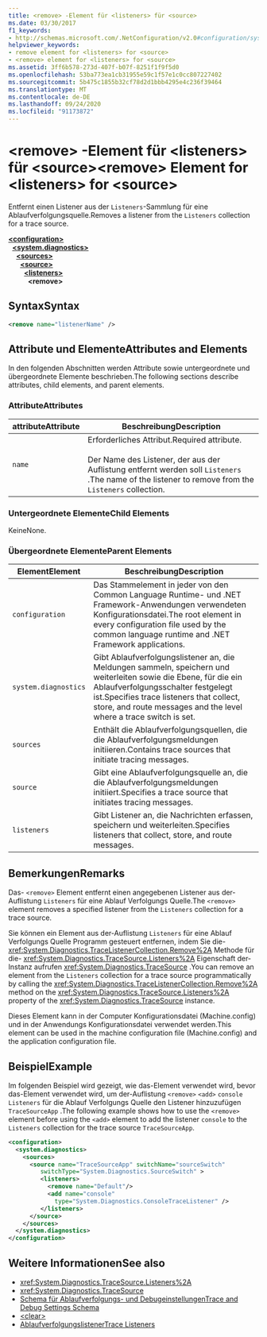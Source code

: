 ```yaml
---
title: <remove> -Element für <listeners> für <source>
ms.date: 03/30/2017
f1_keywords:
- http://schemas.microsoft.com/.NetConfiguration/v2.0#configuration/system.diagnostics/sources/source/listeners/remove
helpviewer_keywords:
- remove element for <listeners> for <source>
- <remove> element for <listeners> for <source>
ms.assetid: 3ff6b578-273d-407f-b07f-8251f1f9f5d0
ms.openlocfilehash: 53ba773ea1cb31955e59c1f57e1c0cc807227402
ms.sourcegitcommit: 5b475c1855b32cf78d2d1bbb4295e4c236f39464
ms.translationtype: MT
ms.contentlocale: de-DE
ms.lasthandoff: 09/24/2020
ms.locfileid: "91173872"
---
```

# <a name="remove-element-for-listeners-for-source"></a><span data-ttu-id="138d4-102">\<remove> -Element für \<listeners> für \<source></span><span class="sxs-lookup"><span data-stu-id="138d4-102">\<remove> Element for \<listeners> for \<source></span></span>

<span data-ttu-id="138d4-103">Entfernt einen Listener aus der `Listeners`-Sammlung für eine Ablaufverfolgungsquelle.</span><span class="sxs-lookup"><span data-stu-id="138d4-103">Removes a listener from the `Listeners` collection for a trace source.</span></span>  

[**\<configuration>**](../configuration-element.md)\
&nbsp;&nbsp;[**\<system.diagnostics>**](system-diagnostics-element.md)\
&nbsp;&nbsp;&nbsp;&nbsp;[**\<sources>**](sources-element.md)\
&nbsp;&nbsp;&nbsp;&nbsp;&nbsp;&nbsp;[**\<source>**](source-element.md)\
&nbsp;&nbsp;&nbsp;&nbsp;&nbsp;&nbsp;&nbsp;&nbsp;[**\<listeners>**](listeners-element-for-source.md)\
&nbsp;&nbsp;&nbsp;&nbsp;&nbsp;&nbsp;&nbsp;&nbsp;&nbsp;&nbsp;**\<remove>**

## <a name="syntax"></a><span data-ttu-id="138d4-104">Syntax</span><span class="sxs-lookup"><span data-stu-id="138d4-104">Syntax</span></span>  
  
```xml  
<remove name="listenerName" />  
```  
  
## <a name="attributes-and-elements"></a><span data-ttu-id="138d4-105">Attribute und Elemente</span><span class="sxs-lookup"><span data-stu-id="138d4-105">Attributes and Elements</span></span>  

 <span data-ttu-id="138d4-106">In den folgenden Abschnitten werden Attribute sowie untergeordnete und übergeordnete Elemente beschrieben.</span><span class="sxs-lookup"><span data-stu-id="138d4-106">The following sections describe attributes, child elements, and parent elements.</span></span>  
  
### <a name="attributes"></a><span data-ttu-id="138d4-107">Attribute</span><span class="sxs-lookup"><span data-stu-id="138d4-107">Attributes</span></span>  
  
|<span data-ttu-id="138d4-108">attribute</span><span class="sxs-lookup"><span data-stu-id="138d4-108">Attribute</span></span>|<span data-ttu-id="138d4-109">Beschreibung</span><span class="sxs-lookup"><span data-stu-id="138d4-109">Description</span></span>|  
|---------------|-----------------|  
|`name`|<span data-ttu-id="138d4-110">Erforderliches Attribut.</span><span class="sxs-lookup"><span data-stu-id="138d4-110">Required attribute.</span></span><br /><br /> <span data-ttu-id="138d4-111">Der Name des Listener, der aus der Auflistung entfernt werden soll `Listeners` .</span><span class="sxs-lookup"><span data-stu-id="138d4-111">The name of the listener to remove from the `Listeners` collection.</span></span>|  
  
### <a name="child-elements"></a><span data-ttu-id="138d4-112">Untergeordnete Elemente</span><span class="sxs-lookup"><span data-stu-id="138d4-112">Child Elements</span></span>  

 <span data-ttu-id="138d4-113">Keine</span><span class="sxs-lookup"><span data-stu-id="138d4-113">None.</span></span>  
  
### <a name="parent-elements"></a><span data-ttu-id="138d4-114">Übergeordnete Elemente</span><span class="sxs-lookup"><span data-stu-id="138d4-114">Parent Elements</span></span>  
  
|<span data-ttu-id="138d4-115">Element</span><span class="sxs-lookup"><span data-stu-id="138d4-115">Element</span></span>|<span data-ttu-id="138d4-116">Beschreibung</span><span class="sxs-lookup"><span data-stu-id="138d4-116">Description</span></span>|  
|-------------|-----------------|  
|`configuration`|<span data-ttu-id="138d4-117">Das Stammelement in jeder von den Common Language Runtime- und .NET Framework-Anwendungen verwendeten Konfigurationsdatei.</span><span class="sxs-lookup"><span data-stu-id="138d4-117">The root element in every configuration file used by the common language runtime and .NET Framework applications.</span></span>|  
|`system.diagnostics`|<span data-ttu-id="138d4-118">Gibt Ablaufverfolgungslistener an, die Meldungen sammeln, speichern und weiterleiten sowie die Ebene, für die ein Ablaufverfolgungsschalter festgelegt ist.</span><span class="sxs-lookup"><span data-stu-id="138d4-118">Specifies trace listeners that collect, store, and route messages and the level where a trace switch is set.</span></span>|  
|`sources`|<span data-ttu-id="138d4-119">Enthält die Ablaufverfolgungsquellen, die die Ablaufverfolgungsmeldungen initiieren.</span><span class="sxs-lookup"><span data-stu-id="138d4-119">Contains trace sources that initiate tracing messages.</span></span>|  
|`source`|<span data-ttu-id="138d4-120">Gibt eine Ablaufverfolgungsquelle an, die die Ablaufverfolgungsmeldungen initiiert.</span><span class="sxs-lookup"><span data-stu-id="138d4-120">Specifies a trace source that initiates tracing messages.</span></span>|  
|`listeners`|<span data-ttu-id="138d4-121">Gibt Listener an, die Nachrichten erfassen, speichern und weiterleiten.</span><span class="sxs-lookup"><span data-stu-id="138d4-121">Specifies listeners that collect, store, and route messages.</span></span>|  
  
## <a name="remarks"></a><span data-ttu-id="138d4-122">Bemerkungen</span><span class="sxs-lookup"><span data-stu-id="138d4-122">Remarks</span></span>  

 <span data-ttu-id="138d4-123">Das- `<remove>` Element entfernt einen angegebenen Listener aus der-Auflistung `Listeners` für eine Ablauf Verfolgungs Quelle.</span><span class="sxs-lookup"><span data-stu-id="138d4-123">The `<remove>` element removes a specified listener from the `Listeners` collection for a trace source.</span></span>  
  
 <span data-ttu-id="138d4-124">Sie können ein Element aus der-Auflistung `Listeners` für eine Ablauf Verfolgungs Quelle Programm gesteuert entfernen, indem Sie die- <xref:System.Diagnostics.TraceListenerCollection.Remove%2A> Methode für die- <xref:System.Diagnostics.TraceSource.Listeners%2A> Eigenschaft der-Instanz aufrufen <xref:System.Diagnostics.TraceSource> .</span><span class="sxs-lookup"><span data-stu-id="138d4-124">You can remove an element from the `Listeners` collection for a trace source programmatically by calling the <xref:System.Diagnostics.TraceListenerCollection.Remove%2A> method on the <xref:System.Diagnostics.TraceSource.Listeners%2A> property of the <xref:System.Diagnostics.TraceSource> instance.</span></span>  
  
 <span data-ttu-id="138d4-125">Dieses Element kann in der Computer Konfigurationsdatei (Machine.config) und in der Anwendungs Konfigurationsdatei verwendet werden.</span><span class="sxs-lookup"><span data-stu-id="138d4-125">This element can be used in the machine configuration file (Machine.config) and the application configuration file.</span></span>  
  
## <a name="example"></a><span data-ttu-id="138d4-126">Beispiel</span><span class="sxs-lookup"><span data-stu-id="138d4-126">Example</span></span>  

 <span data-ttu-id="138d4-127">Im folgenden Beispiel wird gezeigt, wie das-Element verwendet wird, bevor das-Element verwendet wird, um der-Auflistung `<remove>` `<add>` `console` `Listeners` für die Ablauf Verfolgungs Quelle den Listener hinzuzufügen `TraceSourceApp` .</span><span class="sxs-lookup"><span data-stu-id="138d4-127">The following example shows how to use the `<remove>` element before using the `<add>` element to add the listener `console` to the `Listeners` collection for the trace source `TraceSourceApp`.</span></span>  
  
```xml  
<configuration>  
  <system.diagnostics>  
    <sources>  
      <source name="TraceSourceApp" switchName="sourceSwitch"
         switchType="System.Diagnostics.SourceSwitch" >  
         <listeners>  
           <remove name="Default"/>  
           <add name="console"
             type="System.Diagnostics.ConsoleTraceListener" />  
         </listeners>  
      </source>  
    </sources>  
  </system.diagnostics>  
</configuration>
```  
  
## <a name="see-also"></a><span data-ttu-id="138d4-128">Weitere Informationen</span><span class="sxs-lookup"><span data-stu-id="138d4-128">See also</span></span>

- <xref:System.Diagnostics.TraceSource.Listeners%2A>
- <xref:System.Diagnostics.TraceSource>
- [<span data-ttu-id="138d4-129">Schema für Ablaufverfolgungs- und Debugeinstellungen</span><span class="sxs-lookup"><span data-stu-id="138d4-129">Trace and Debug Settings Schema</span></span>](index.md)
- [\<clear>](clear-element-for-listeners-for-source.md)
- [<span data-ttu-id="138d4-130">Ablaufverfolgungslistener</span><span class="sxs-lookup"><span data-stu-id="138d4-130">Trace Listeners</span></span>](../../../debug-trace-profile/trace-listeners.md)
